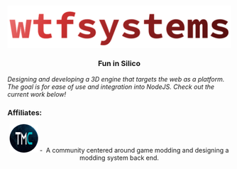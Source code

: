 <a href="https://www.wtfsystems.net">![wtfsystems](https://github.com/wtfsystems/.github/blob/main/wtf_logo_large.png)</a>

<h3 align="center">Fun in Silico</h3>

*Designing and developing a 3D engine that targets the web as a platform.  The goal is for ease of use and integration into NodeJS.  Check out the current work below!*

### Affiliates:
<p align="center">
<a href="https://moddingcommunity.com/">
<img style="height: 64px;" src="https://github.com/wtfsystems/.github/blob/main/tmc_icon_one_v2_icon_font4_light.png"></a>&nbsp;-&nbsp;
A community centered around game modding and designing a modding system back end.
</p>
